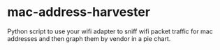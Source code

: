 # mac-address-harvester
Python script to use your wifi adapter to sniff wifi packet traffic for mac addresses and then graph them by vendor in a pie chart. 
